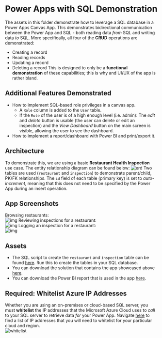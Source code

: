 # Power Apps with SQL Demonstration
The assets in this folder demonstrate how to leverage a SQL database in a Power Apps Canvas App. This demonstrates bidirectional communication between the Power App and SQL - both reading data *from* SQL and writing data *to* SQL. More specifically, all four of the **CRUD** operations are demonstrated:
- Creating a record
- Reading records
- Updating a record
- Deleting a record
This is designed to only be a **functional demonstration** of these capabilities; this is why and UI/UX of the app is rather bland.

## Additional Features Demonstrated
- How to implement SQL-based role privileges in a canvas app.
    - A `Role` column is added to the `User` table.
    - If the `Role` of the user is of a high enough level (i.e. admin): The *edit* and *delete* button is usable (the user can delete or edit an inspection) and the *View Dashboard* button on the main screen is visible, allowing the user to see the dashboard.
- How to implement a report/dashboard with Power BI and print/export it.

## Architecture
To demonstrate this, we are using a basic **Restaurant Health Inspection** use case. The entity relationship diagram can be found below:
![erd](https://i.imgur.com/MftCzGG.png)
Two tables are used (`restaurant` and `inspection`) to demonstrate parent/child, PK/FK relationships. The `id` field of each table (primary key) is set to *auto-increment*, meaning that this does not need to be specified by the Power App during an insert operation.

## App Screenshots
Browsing restaurants:  
![img](https://i.imgur.com/ZnZ9kVA.png)
Reviewing inspections for a restaurant:  
![img](https://i.imgur.com/6PWc0D4.png)
Logging an inspection for a restaurant:  
![img](https://i.imgur.com/FEXL3x2.png)

## Assets
- The SQL script to create the `restaurant` and `inspection` table can be found [here](./script.sql). Run this to create the tables in your SQL database.
- You can download the solution that contains the app showcased above [here](https://github.com/TimHanewich/Power-Platform-Assets/releases/download/5/SQLDemo_1_0_0_1.zip).
- You can download the Power BI report that is used in the app [here](https://github.com/TimHanewich/Power-Platform-Assets/releases/download/5/dashboard.pbix).

## Required: Whitelist Azure IP Addresses
Whether you are using an on-premises or cloud-based SQL server, you must **whitelist** the IP addresses that the Microsoft Azure Cloud uses to *call* to your SQL server to retrieve data *for* your Power App. Navigate [here](https://learn.microsoft.com/en-us/power-platform/admin/online-requirements#ip-addresses-required) to find a list of IP addresses that you will need to whitelist for your particular cloud and region.  
![whitelist](https://i.imgur.com/R4uEf0u.png)
